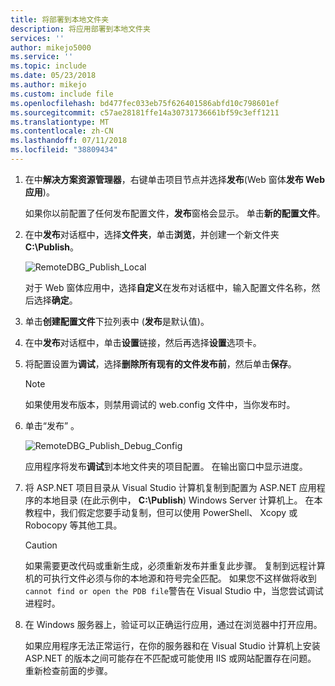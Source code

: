 ```yaml
---
title: 将部署到本地文件夹
description: 将应用部署到本地文件夹
services: ''
author: mikejo5000
ms.service: ''
ms.topic: include
ms.date: 05/23/2018
ms.author: mikejo
ms.custom: include file
ms.openlocfilehash: bd477fec033eb75f626401586abfd10c798601ef
ms.sourcegitcommit: c57ae28181ffe14a30731736661bf59c3eff1211
ms.translationtype: MT
ms.contentlocale: zh-CN
ms.lasthandoff: 07/11/2018
ms.locfileid: "38809434"
---
```

1. 在中**解决方案资源管理器**，右键单击项目节点并选择**发布**(Web 窗体**发布 Web 应用**)。

    如果你以前配置了任何发布配置文件，**发布**窗格会显示。 单击**新的配置文件**。

1. 在中**发布**对话框中，选择**文件夹**，单击**浏览**，并创建一个新文件夹**C:\Publish**。

    ![RemoteDBG_Publish_Local](../media/remotedbg_publish_local.png "RemoteDBG_Publish_Local")

    对于 Web 窗体应用中，选择**自定义**在发布对话框中，输入配置文件名称，然后选择**确定**。

1. 单击**创建配置文件**下拉列表中 (**发布**是默认值)。

1. 在中**发布**对话框中，单击**设置**链接，然后再选择**设置**选项卡。

1. 将配置设置为**调试**，选择**删除所有现有的文件发布前**，然后单击**保存**。

    > [!NOTE]
    > 如果使用发布版本，则禁用调试的 web.config 文件中，当你发布时。

1. 单击“发布” 。

    ![RemoteDBG_Publish_Debug_Config](../media/remotedbg_publish_debug_config.png "RemoteDBG_Publish_Debug_Config")
    
    应用程序将发布**调试**到本地文件夹的项目配置。 在输出窗口中显示进度。

1. 将 ASP.NET 项目目录从 Visual Studio 计算机复制到配置为 ASP.NET 应用程序的本地目录 (在此示例中， **C:\Publish**) Windows Server 计算机上。 在本教程中，我们假定您要手动复制，但可以使用 PowerShell、 Xcopy 或 Robocopy 等其他工具。

    > [!CAUTION]
    >  如果需要更改代码或重新生成，必须重新发布并重复此步骤。 复制到远程计算机的可执行文件必须与你的本地源和符号完全匹配。    如果您不这样做将收到`cannot find or open the PDB file`警告在 Visual Studio 中，当您尝试调试进程时。

1. 在 Windows 服务器上，验证可以正确运行应用，通过在浏览器中打开应用。

    如果应用程序无法正常运行，在你的服务器和在 Visual Studio 计算机上安装 ASP.NET 的版本之间可能存在不匹配或可能使用 IIS 或网站配置存在问题。 重新检查前面的步骤。

